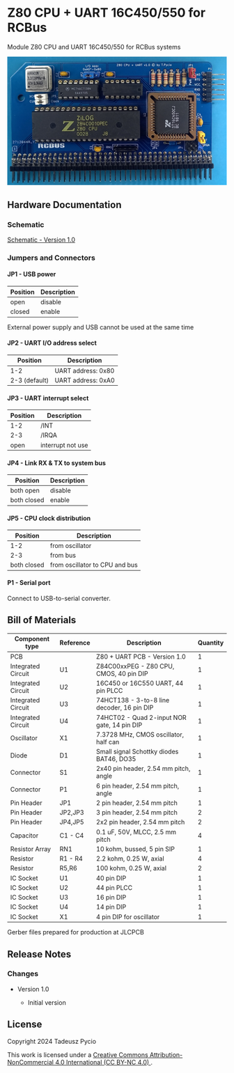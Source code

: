 # Z80 CPU + UART 16C450/550 for RCBus

Module Z80 CPU and UART 16C450/550 for RCBus systems

![populated board](board.jpg)

## Hardware Documentation

### Schematic

[Schematic - Version 1.0](Schematic.pdf)

### Jumpers and Connectors

#### JP1 - USB power

| Position | Description |
| -------- | ----------- |
| open     | disable     |
| closed   | enable      |

External power supply and USB cannot be used at the same time

#### JP2 - UART I/O address select

| Position      | Description        |
| ------------- | ------------------ |
| 1-2           | UART address: 0x80 |
| 2-3 (default) | UART address: 0xA0 |

#### JP3 - UART interrupt select

| Position | Description       |
| -------- | ----------------- |
| 1-2      | /INT              |
| 2-3      | /IRQA             |
| open     | interrupt not use |

#### JP4 - Link RX & TX to system bus

| Position    | Description |
| ----------- | ----------- |
| both open   | disable     |
| both closed | enable      |

#### JP5 - CPU clock distribution

| Position    | Description                    |
| ----------- | ------------------------------ |
| 1-2         | from oscillator                |
| 2-3         | from bus                       |
| both closed | from oscillator to CPU and bus |

#### P1 - Serial port
Connect to USB-to-serial converter.

## Bill of Materials

| Component type     | Reference | Description                                 | Quantity |
| ------------------ | --------- | ------------------------------------------- | -------- |
| PCB                |           | Z80 + UART PCB - Version 1.0                | 1        |
| Integrated Circuit | U1        | Z84C00xxPEG - Z80 CPU, CMOS, 40 pin DIP     | 1        |
| Integrated Circuit | U2        | 16C450 or 16C550 UART, 44 pin PLCC          | 1        |
| Integrated Circuit | U3        | 74HCT138 - 3-to-8 line decoder, 16 pin DIP  | 1        |
| Integrated Circuit | U4        | 74HCT02 - Quad 2-input NOR gate, 14 pin DIP | 1        |
| Oscillator         | X1        | 7.3728 MHz, CMOS oscillator, half can       | 1        |
| Diode              | D1        | Small signal Schottky diodes BAT46, DO35    | 1        |
| Connector          | S1        | 2x40 pin header, 2.54 mm pitch, angle       | 1        |
| Connector          | P1        | 6 pin header, 2.54 mm pitch, angle          | 1        |
| Pin Header         | JP1       | 2 pin header, 2.54 mm pitch                 | 1        |
| Pin Header         | JP2,JP3   | 3 pin header, 2.54 mm pitch                 | 2        |
| Pin Header         | JP4,JP5   | 2x2 pin header, 2.54 mm pitch               | 2        |
| Capacitor          | C1 - C4   | 0.1 uF, 50V, MLCC, 2.5 mm pitch             | 4        |
| Resistor Array     | RN1       | 10 kohm, bussed, 5 pin SIP                  | 1        |
| Resistor           | R1 - R4   | 2.2 kohm, 0.25 W, axial                     | 4        |
| Resistor           | R5,R6     | 100 kohm, 0.25 W, axial                     | 2        |
| IC Socket          | U1        | 40 pin DIP                                  | 1        |
| IC Socket          | U2        | 44 pin PLCC                                 | 1        |
| IC Socket          | U3        | 16 pin DIP                                  | 1        |
| IC Socket          | U4        | 14 pin DIP                                  | 1        |
| IC Socket          | X1        | 4 pin DIP for oscillator                    | 1        |

Gerber files prepared for production at JLCPCB

## Release Notes

### Changes

* Version 1.0
  
  * Initial version

## License

Copyright 2024 Tadeusz Pycio

This work is licensed under a [Creative Commons Attribution-NonCommercial 4.0 International (CC BY-NC 4.0) ](https://creativecommons.org/licenses/by-nc/4.0/).
